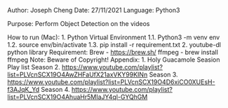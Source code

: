 Author: Joseph Cheng
Date: 27/11/2021
Language: Python3

Purpose:
    Perform Object Detection on the videos

How to run (Mac):
    1. Python Virtual Environment
        1.1. Python3 -m venv env
        1.2. source env/bin/activate
        1.3. pip install -r requirement.txt
    2. youtube-dl python library
        Requirement: Brew - https://brew.sh/
        ffmpeg - brew install ffmpeg
    Note: Beware of Copyright!
Appendix:
    1. Holy Guacamole Seasion Play list
        Season 2. https://www.youtube.com/playlist?list=PLVcnSCX19O4AwZHFaUfX21axVKY99KINn
        Season 3. https://www.youtube.com/playlist?list=PLVcnSCX19O4D6xiCO0XUEsH-f3AJqK_Yd
        Season 4. https://www.youtube.com/playlist?list=PLVcnSCX19O4AhuaHr5MIaJY4ql-GYQhGM